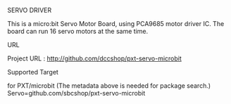 SERVO DRIVER 
 
 
   This is a micro:bit Servo Motor Board, using PCA9685 motor driver IC.
   The board can run 16 servo motors at the same time.
   
 URL
   
   
   Project URL : http://github.com/dccshop/pxt-servo-microbit


Supported Target 

  
  for PXT/microbit (The metadata above is needed for package search.)
  Servo=github.com/sbcshop/pxt-servo-microbit
